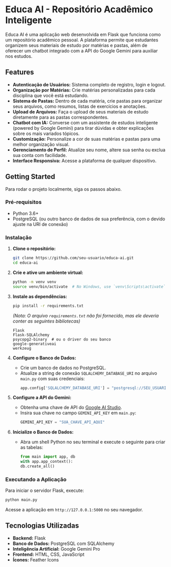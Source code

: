 # Educa AI - Repositório Acadêmico Inteligente

Educa AI é uma aplicação web desenvolvida em Flask que funciona como um repositório acadêmico pessoal. A plataforma permite que estudantes organizem seus materiais de estudo por matérias e pastas, além de oferecer um chatbot integrado com a API do Google Gemini para auxiliar nos estudos.

## Features

- **Autenticação de Usuários:** Sistema completo de registro, login e logout.
- **Organização por Matérias:** Crie matérias personalizadas para cada disciplina que você está estudando.
- **Sistema de Pastas:** Dentro de cada matéria, crie pastas para organizar seus arquivos, como resumos, listas de exercícios e anotações.
- **Upload de Arquivos:** Faça o upload de seus materiais de estudo diretamente para as pastas correspondentes.
- **Chatbot com IA:** Converse com um assistente de estudos inteligente (powered by Google Gemini) para tirar dúvidas e obter explicações sobre os mais variados tópicos.
- **Customização:** Personalize a cor de suas matérias e pastas para uma melhor organização visual.
- **Gerenciamento de Perfil:** Atualize seu nome, altere sua senha ou exclua sua conta com facilidade.
- **Interface Responsiva:** Acesse a plataforma de qualquer dispositivo.

## Getting Started

Para rodar o projeto localmente, siga os passos abaixo.

### Pré-requisitos

- Python 3.6+
- PostgreSQL (ou outro banco de dados de sua preferência, com o devido ajuste na URI de conexão)

### Instalação

1. **Clone o repositório:**
   ```bash
   git clone https://github.com/seu-usuario/educa-ai.git
   cd educa-ai
   ```

2. **Crie e ative um ambiente virtual:**
   ```bash
   python -m venv venv
   source venv/bin/activate  # No Windows, use `venv\Scripts\activate`
   ```

3. **Instale as dependências:**
   ```bash
   pip install -r requirements.txt
   ```
   *(Nota: O arquivo `requirements.txt` não foi fornecido, mas ele deveria conter as seguintes bibliotecas)*
   ```
   Flask
   Flask-SQLAlchemy
   psycopg2-binary  # ou o driver do seu banco
   google-generativeai
   werkzeug
   ```

4. **Configure o Banco de Dados:**
   - Crie um banco de dados no PostgreSQL.
   - Atualize a string de conexão `SQLALCHEMY_DATABASE_URI` no arquivo `main.py` com suas credenciais:
     ```python
     app.config['SQLALCHEMY_DATABASE_URI'] = "postgresql://SEU_USUARIO:SUA_SENHA@localhost/SEU_BANCO"
     ```

5. **Configure a API do Gemini:**
   - Obtenha uma chave de API do [Google AI Studio](https://aistudio.google.com/).
   - Insira sua chave no campo `GEMINI_API_KEY` em `main.py`:
     ```python
     GEMINI_API_KEY = "SUA_CHAVE_API_AQUI"
     ```

6. **Inicialize o Banco de Dados:**
   - Abra um shell Python no seu terminal e execute o seguinte para criar as tabelas:
     ```python
     from main import app, db
     with app.app_context():
     db.create_all()
     ```

### Executando a Aplicação

Para iniciar o servidor Flask, execute:

```bash
python main.py
```

Acesse a aplicação em `http://127.0.0.1:5000` no seu navegador.

## Tecnologias Utilizadas

- **Backend:** Flask
- **Banco de Dados:** PostgreSQL com SQLAlchemy
- **Inteligência Artificial:** Google Gemini Pro
- **Frontend:** HTML, CSS, JavaScript
- **Ícones:** Feather Icons